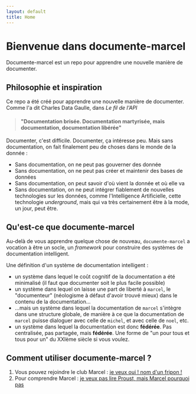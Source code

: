 ```yaml
---
layout: default
title: Home
---
```

# Bienvenue dans documente-marcel

Documente-marcel est un repo pour apprendre une nouvelle manière de documenter. 

## Philosophie et inspiration

Ce repo a été créé pour apprendre une nouvelle manière de documenter. Comme l'a dit Charles Data Gaulle, dans _Le fil de l'API_

> #### "Documentation brisée. Documentation martyrisée, mais documentation, documentation libérée"

Documenter, c'est difficile. Documenter, ça intéresse peu. Mais sans documentation, on fait finalement peu de choses dans le monde de la donnée : 
* Sans documentation, on ne peut pas gouverner des donnée
* Sans documentation, on ne peut pas créer et maintenir des bases de données
* Sans documentation, on peut savoir d'où vient la donnée et où elle va
* Sans documentation, on ne peut intégrer fiablement de nouvelles technologies sur les données, comme l'Intelligence Artificielle, cette technologie _underground_, mais qui va très certainement être à la mode, un jour, peut être.

## Qu'est-ce que documente-marcel

Au-delà de vous apprendre quelque chose de nouveau, `documente-marcel` a vocation à être un socle, un _framework_ pour construire des systèmes de documentation intelligent. 

Une définition d'un système de documentation intelligent : 

* un système dans lequel le coût cognitif de la documentation a été minimalisé  (il faut que documenter soit le plus facile possible)
* un système dans lequel on laisse une part de liberté à `marcel`, le "documenteur" (néologisme à défaut d'avoir trouvé mieux) dans le contenu de la documentation...
* ...mais un système dans lequel la documentation de `marcel` s'intègre dans une structure globale, de manière à ce que la documentation de `marcel` puisse dialoguer avec celle de `michel`, et avec celle de `noel`, etc. 
* un système dans lequel la documentation est donc **fédérée**. Pas centralisée, pas partagée, mais **fédérée**. Une forme de "un pour tous et tous pour un" du XXIème siècle si vous voulez.

## Comment utiliser documente-marcel ? 

1. Vous pouvez rejoindre le club Marcel :  [je veux oui ! nom d'un fripon !](collaborate/0_comment_rejoindre_marcel.md)
2. Pour comprendre Marcel : [je veux pas lire Proust, mais Marcel pourquoi pas](LISMARCEL.md)
